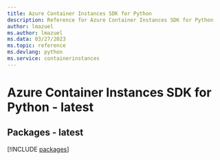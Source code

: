 ```yaml
---
title: Azure Container Instances SDK for Python
description: Reference for Azure Container Instances SDK for Python
author: lmazuel
ms.author: lmazuel
ms.data: 03/27/2023
ms.topic: reference
ms.devlang: python
ms.service: containerinstances
---
```

# Azure Container Instances SDK for Python - latest
## Packages - latest
[!INCLUDE [packages](container-instances-index.md)]